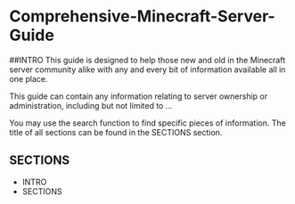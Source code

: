 # Comprehensive-Minecraft-Server-Guide
##INTRO
This guide is designed to help those new and old in the Minecraft server community alike with any and every bit of information available all in one place.

This guide can contain any information relating to server ownership or administration, including but not limited to ...


You may use the search function to find specific pieces of information. The title of all sections can be found in the SECTIONS section.
## SECTIONS
- INTRO
- SECTIONS
